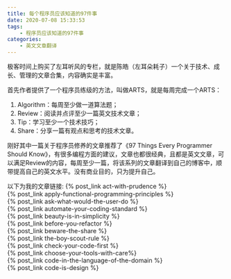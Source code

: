 ```yaml
---
title: 每个程序员应该知道的97件事
date: 2020-07-08 15:33:53
tags:
	- 程序员应该知道的97件事
categories:
	- 英文文章翻译 
---
```


极客时间上购买了左耳听风的专栏，就是陈皓（左耳朵耗子）一个关于技术、成长、管理的文章合集，内容确实是丰富。

首先作者提供了一个程序员练级的方法，叫做ARTS，就是每周完成一个ARTS：
1. Algorithm：每周至少做一道算法题；
2. Review：阅读并点评至少一篇英文技术文章；
3. Tip：学习至少一个技术技巧；
4. Share：分享一篇有观点和思考的技术文章。

刚好其中一篇关于程序员修养的文章推荐了《97 Things Every Programmer Should Know》，有很多编程方面的建议，文章也都很经典，且都是英文文章，可以满足Review的内容，每周至少一篇，将该系列的文章翻译到自己的博客中，顺带提高自己的英文水平。没有商业目的，只为提升自己。
<!-- more -->

以下为我的文章链接:
{% post_link act-with-prudence %} <br>
{% post_link apply-functional-programming-principles %} <br>
{% post_link ask-what-would-the-user-do %} <br>
{% post_link automate-your-coding-standard %} <br>
{% post_link beauty-is-in-simplicity %} <br>
{% post_link before-you-refactor %} <br>
{% post_link beware-the-share %} <br>
{% post_link the-boy-scout-rule %} <br>
{% post_link check-your-code-first %} <br>
{% post_link choose-your-tools-with-care%} <br>
{% post_link code-in-the-language-of-the-domain %} <br>
{% post_link code-is-design %} <br>
